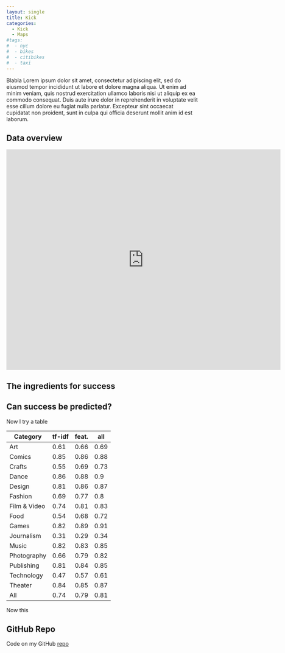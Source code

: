 ```yaml
---
layout: single
title: Kick
categories:
  - Kick
  - Maps
#tags:
#  - nyc
#  - bikes
#  - citibikes
#  - taxi
---
```


Blabla
Lorem ipsum dolor sit amet, consectetur adipiscing elit, sed do eiusmod tempor incididunt ut labore et dolore magna aliqua. Ut enim ad minim veniam, quis nostrud exercitation ullamco laboris nisi ut aliquip ex ea commodo consequat. Duis aute irure dolor in reprehenderit in voluptate velit esse cillum dolore eu fugiat nulla pariatur. Excepteur sint occaecat cupidatat non proident, sunt in culpa qui officia deserunt mollit anim id est laborum.


## Data overview


<iframe width="720" height="580" frameborder="0" seamless="seamless" scrolling="no" src="https://plot.ly/~roundedup/3.embed?width=640&height=480"></iframe>



## The ingredients for success




## Can success be predicted?



Now I try a table

Category     | tf-idf | feat.  | all
------------ | ------ | ------ | ----
Art          | 0.61   | 0.66   | 0.69
Comics       | 0.85   | 0.86   | 0.88
Crafts       | 0.55   | 0.69   | 0.73
Dance        | 0.86   | 0.88   | 0.9
Design       | 0.81   | 0.86   | 0.87
Fashion      | 0.69   | 0.77   | 0.8
Film & Video | 0.74   | 0.81   | 0.83
Food         | 0.54   | 0.68   | 0.72
Games        | 0.82   | 0.89   | 0.91
Journalism   | 0.31   | 0.29   | 0.34
Music        | 0.82   | 0.83   | 0.85
Photography  | 0.66   | 0.79   | 0.82
Publishing   | 0.81   | 0.84   | 0.85
Technology   | 0.47   | 0.57   | 0.61
Theater      | 0.84   | 0.85   | 0.87
All          | 0.74   | 0.79   | 0.81

Now this



## GitHub Repo

Code on my GitHub [repo](https://github.com/roundedup)
